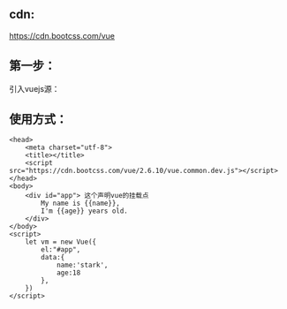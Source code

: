 ## cdn:
https://cdn.bootcss.com/vue

## 第一步：
引入vuejs源：<script src="https://cdn.bootcss.com/vue/2.6.10/vue.common.dev.js"></script>

## 使用方式：

```
<head>
	<meta charset="utf-8">
	<title></title>
	<script src="https://cdn.bootcss.com/vue/2.6.10/vue.common.dev.js"></script>
</head>
<body>
	<div id="app"> 这个声明vue的挂载点
		My name is {{name}},
		I'm {{age}} years old.
	</div>
</body>
<script>
	let vm = new Vue({
		el:"#app",
		data:{
			name:'stark',
			age:18
		},
	})
</script>

```